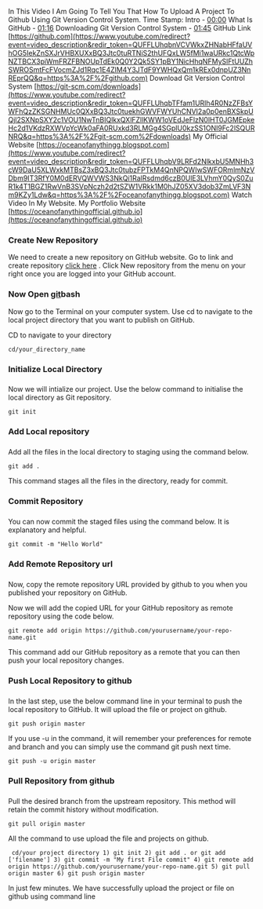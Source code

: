 In This Video I Am Going To Tell You That How To Upload A Project To Github Using Git Version Control System. Time Stamp: Intro - [00:00](https://www.youtube.com/watch?v=8bOMhoa35Ew&t=0s) What Is GitHub - [01:16](https://www.youtube.com/watch?v=8bOMhoa35Ew&t=76s) Downloading Git Version Control System - [01:45](https://www.youtube.com/watch?v=8bOMhoa35Ew&t=105s) GitHub Link [https://github.com](https://www.youtube.com/redirect?event=video_description&redir_token=QUFFLUhqbnVCVWkxZHNabHFfaUVhOG5IekZnSXJrVHBXUXxBQ3Jtc0tuRTNiS2thUFQxLW5fMi1waURkc1QtcWpNZTBCX3piWmFRZFBNOUpTdEk0Q0Y2Qk5SY1pBY1NicHhqNFMySlFtUUZhSWROSmtFcFVocmZJd1Rqc1E4ZlM4Y3JTdF9YWHQxQm1kREx0dnpUZ3NnREprQQ&q=https%3A%2F%2Fgithub.com) Download Git Version Control System [https://git-scm.com/downloads](https://www.youtube.com/redirect?event=video_description&redir_token=QUFFLUhqbTFfam1URlh4R0NzZFBsYWFhQzZKSGNHMUc0QXxBQ3Jtc0tuekhGWVFWYUhCNVI2a0p0enBXSkpUQjl2SXNpSXY2c1VOU1NwTnBIQlkxQXlFZllKWW1oVEdJeFlzN0lHT0JGMEpkeHc2d1VKdzRXWVpYcWk0aFA0RUxkd3RLMGg4SGplU0kzSS1ONl9Fc2lSQURNRQ&q=https%3A%2F%2Fgit-scm.com%2Fdownloads) My Official Website [https://oceanofanythingg.blogspot.com](https://www.youtube.com/redirect?event=video_description&redir_token=QUFFLUhqbV9LRFd2NlkxbU5MNHh3cW9DaU5XLWxkMTBsZ3xBQ3Jtc0tubzFPTkM4QnNPQWIwSWFORmlmNzVDbm9IT3RfY0M0dERVQWVWS3NkQi1RalRsdmd6czB0UlE3LVhmY0QyS0ZuR1k4T1BGZ1RwVnB3SVpNczh2d2tSZW1VRkk1M0hJZ05XV3dob3ZmLVF3Nm9KZy1Ldw&q=https%3A%2F%2Foceanofanythingg.blogspot.com) Watch Video In My Website. My Portfolio Website [https://oceanofanythingofficial.github.io](https://oceanofanythingofficial.github.io)

### Create New Repository

We need to create a new repository on GitHub website. Go to link and create repository [click here](https://github.com/) . Click New repository from the menu on your right once you are logged into your GitHub account.

### Now Open [git](https://git-scm.com/downloads)bash

Now go to the Terminal on your computer system. Use cd to navigate to the local project directory that you want to publish on GitHub.

CD to navigate to your directory

``` {.wp-block-preformatted style="background-color: white; border-radius: 1.5rem; border: 1px solid rgb(230, 230, 230); box-sizing: inherit; color: #333333; font-family: Monaco, "Courier 10 Pitch", Courier, monospace; font-size: 0.875rem; line-height: 1.43; margin-bottom: 2rem; margin-top: 0px; max-width: 100%; overflow-wrap: break-word; overflow: auto; padding: 2rem; white-space: pre-wrap;"}
cd/your_directory_name
```

### Initialize Local Directory

### 

Now we will intialize our project. Use the below command to initialise the local directory as Git repository.

``` {.wp-block-preformatted style="border-radius: 1.5rem; border: 1px solid rgb(230, 230, 230); box-sizing: inherit; font-family: Monaco, "Courier 10 Pitch", Courier, monospace; font-size: 0.875rem; font-weight: 400; line-height: 1.43; margin-bottom: 2rem; margin-top: 0px; max-width: 100%; overflow-wrap: break-word; overflow: auto; padding: 2rem; white-space: pre-wrap;"}
git init
```

### Add Local repository

### 

Add all the files in the local directory to staging using the command below.

``` {.wp-block-preformatted style="border-radius: 1.5rem; border: 1px solid rgb(230, 230, 230); box-sizing: inherit; font-family: Monaco, "Courier 10 Pitch", Courier, monospace; font-size: 0.875rem; font-weight: 400; line-height: 1.43; margin-bottom: 2rem; margin-top: 0px; max-width: 100%; overflow-wrap: break-word; overflow: auto; padding: 2rem; white-space: pre-wrap;"}
git add . 
```

This command stages all the files in the directory, ready for commit.

### Commit Repository

### 

You can now commit the staged files using the command below. It is explanatory and helpful.

``` {.wp-block-preformatted style="border-radius: 1.5rem; border: 1px solid rgb(230, 230, 230); box-sizing: inherit; font-family: Monaco, "Courier 10 Pitch", Courier, monospace; font-size: 0.875rem; font-weight: 400; line-height: 1.43; margin-bottom: 2rem; margin-top: 0px; max-width: 100%; overflow-wrap: break-word; overflow: auto; padding: 2rem; white-space: pre-wrap;"}
git commit -m "Hello World"
```

### Add Remote Repository url

### 

Now, copy the remote repository URL provided by github to you when you published your repository on GitHub.

Now we will add the copied URL for your GitHub repository as remote repository using the code below.

``` {.wp-block-preformatted style="border-radius: 1.5rem; border: 1px solid rgb(230, 230, 230); box-sizing: inherit; font-family: Monaco, "Courier 10 Pitch", Courier, monospace; font-size: 0.875rem; font-weight: 400; line-height: 1.43; margin-bottom: 2rem; margin-top: 0px; max-width: 100%; overflow-wrap: break-word; overflow: auto; padding: 2rem; white-space: pre-wrap;"}
git remote add origin https://github.com/yourusername/your-repo-name.git
```

This command add our GitHub repository as a remote that you can then push your local repository changes.

### Push Local Repository to github

### 

In the last step, use the below command line in your terminal to push the local repository to GitHub. It will upload the file or project on github.

``` {.wp-block-preformatted style="border-radius: 1.5rem; border: 1px solid rgb(230, 230, 230); box-sizing: inherit; font-family: Monaco, "Courier 10 Pitch", Courier, monospace; font-size: 0.875rem; font-weight: 400; line-height: 1.43; margin-bottom: 2rem; margin-top: 0px; max-width: 100%; overflow-wrap: break-word; overflow: auto; padding: 2rem; white-space: pre-wrap;"}
git push origin master
```

If you use -u in the command, it will remember your preferences for remote and branch and you can simply use the command git push next time.

``` {.wp-block-preformatted style="border-radius: 1.5rem; border: 1px solid rgb(230, 230, 230); box-sizing: inherit; font-family: Monaco, "Courier 10 Pitch", Courier, monospace; font-size: 0.875rem; font-weight: 400; line-height: 1.43; margin-bottom: 2rem; margin-top: 0px; max-width: 100%; overflow-wrap: break-word; overflow: auto; padding: 2rem; white-space: pre-wrap;"}
git push -u origin master
```

### Pull Repository from github

### 

Pull the desired branch from the upstream repository. This method will retain the commit history without modification.

``` {.wp-block-preformatted style="border-radius: 1.5rem; border: 1px solid rgb(230, 230, 230); box-sizing: inherit; font-family: Monaco, "Courier 10 Pitch", Courier, monospace; font-size: 0.875rem; font-weight: 400; line-height: 1.43; margin-bottom: 2rem; margin-top: 0px; max-width: 100%; overflow-wrap: break-word; overflow: auto; padding: 2rem; white-space: pre-wrap;"}
git pull origin master
```

All the command to use upload the file and projects on github.

``` {.wp-block-preformatted style="border-radius: 1.5rem; border: 1px solid rgb(230, 230, 230); box-sizing: inherit; font-family: Monaco, "Courier 10 Pitch", Courier, monospace; font-size: 0.875rem; font-weight: 400; line-height: 1.43; margin-bottom: 2rem; margin-top: 0px; max-width: 100%; overflow-wrap: break-word; overflow: auto; padding: 2rem; white-space: pre-wrap;"}
 cd/your project directory 1) git init 2) git add . or git add ['filename'] 3) git commit -m "My first File commit" 4) git remote add origin https://github.com/yourusername/your-repo-name.git 5) git pull origin master 6) git push origin master
```

In just few minutes. We have successfully upload the project or file on github using command line



